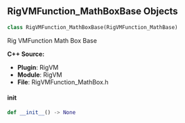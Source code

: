 ## RigVMFunction_MathBoxBase Objects

```python
class RigVMFunction_MathBoxBase(RigVMFunction_MathBase)
```

Rig VMFunction Math Box Base

**C++ Source:**

- **Plugin**: RigVM
- **Module**: RigVM
- **File**: RigVMFunction_MathBox.h

<a id="unreal.RigVMFunction_MathBoxBase.__init__"></a>

#### __init__

```python
def __init__() -> None
```

<a id="unreal.RigVMFunction_MathBoxFromArray"></a>